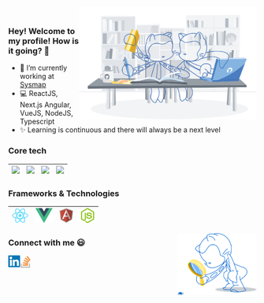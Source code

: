 <!-- <img align="left" src="https://raw.githubusercontent.com/wdrik/wdrik/master/images/hero-octocats.svg" width="auto"/>

<img align="left" src="https://raw.githubusercontent.com/wdrik/wdrik/master/images/education.svg" width="auto"/> -->

<img align="right" src="https://raw.githubusercontent.com/wdrik/wdrik/master/images/education-drawing.svg" width="360"/>

<br/>

### Hey! Welcome to my profile! How is it going? 👋

- 🚀 I’m currently working at [Sysmap](https://www.sysmap.com.br)
- 💻 ReactJS, Next.js Angular, VueJS, NodeJS, Typescript
- ✨ Learning is continuous and there will always be a next level

### Core tech

| <img height="30" src="https://github.com/alvarosaburido/alvarosaburido/blob/master/icons/html5.png?raw=true"> | <img height="30" src="https://github.com/alvarosaburido/alvarosaburido/blob/master/icons/css.png?raw=true"> | <img height="30" src="https://github.com/alvarosaburido/alvarosaburido/blob/master/icons/javascript.png?raw=true"> | <img height="30" src="https://github.com/alvarosaburido/alvarosaburido/blob/master/icons/typescript.png?raw=true"> |
| ------------------------------------------------------------------------------------------------------------- | ----------------------------------------------------------------------------------------------------------- | ------------------------------------------------------------------------------------------------------------------ | ------------------------------------------------------------------------------------------------------------------ |


### Frameworks & Technologies

| <img height="30" src="https://raw.githubusercontent.com/wdrik/wdrik/master/images/react.png?raw=true"> | <img height="30" src="https://raw.githubusercontent.com/wdrik/wdrik/master/images/vue.png?raw=true"> | <img height="30" src="https://raw.githubusercontent.com/wdrik/wdrik/master/images/angular.png?raw=true"> | <img height="30" src="https://raw.githubusercontent.com/wdrik/wdrik/master/images/node.png?raw=true"> |
| ------------------------------------------------------------------------------------------------------ | ---------------------------------------------------------------------------------------------------- | -------------------------------------------------------------------------------------------------------- | ----------------------------------------------------------------------------------------------------- |


<img align="right" src="https://raw.githubusercontent.com/wdrik/wdrik/master/images/octocat-bug.png" width="160"/>

### Connect with me :smiley:

<a href="https://www.linkedin.com/in/iorgen-wildrik-aa0270132" target="_blank">
  <img align="left" alt="Iorgen Wildrik Linkdin" width="24px" src="https://raw.githubusercontent.com/wdrik/wdrik/master/images/linkedin.svg" />
</a>

<a href="https://pt.stackoverflow.com/users/33784/wdrik" target="_blank">
  <img align="left" alt="Iorgen Wildrik Linkdin" width="22px" src="https://raw.githubusercontent.com/wdrik/wdrik/master/images/stackoverflow.png" />
</a>

<!--
**wdrik/wdrik** is a ✨ _special_ ✨ repository because its `README.md` (this file) appears on your GitHub profile.

Here are some ideas to get you started:

- 🔭 I’m currently working on ...
- 🌱 I’m currently learning ...
- 👯 I’m looking to collaborate on ...
- 🤔 I’m looking for help with ...
- 💬 Ask me about ...
- 📫 How to reach me: ...
- 😄 Pronouns: ...
- ⚡ Fun fact: ...
-->
